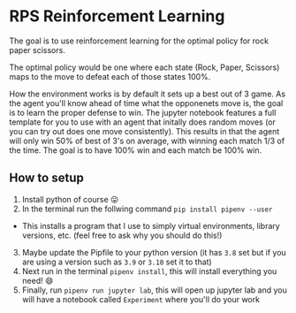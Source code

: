 # RPS Reinforcement Learning
The goal is to use reinforcement learning for the optimal policy for rock paper scissors.

The optimal policy would be one where each state (Rock, Paper, Scissors) maps to the move to defeat each of those states 100%.

How the environment works is by default it sets up a best out of 3 game. As the agent you'll know ahead of time what the opponenets move is, the goal is to learn the proper defense to win. The jupyter notebook features a full template for you to use with an agent that initally does random moves (or you can try out does one move consistently). This results in that the agent will only win 50% of best of 3's on average, with winning each match 1/3 of the time. The goal is to have 100% win and each match be 100% win.

## How to setup

1. Install python of course :stuck_out_tongue: 
2. In the terminal run the follwing command `pip install pipenv --user` 
  - This installs a program that I use to simply virtual environments, library versions, etc. (feel free to ask why you should do this!)
3. Maybe update the Pipfile to your python version (it has `3.8` set but if you are using a version such as `3.9` or `3.10` set it to that)
4. Next run in the terminal `pipenv install`, this will install everything you need! :smile:
5. Finally, run `pipenv run jupyter lab`, this will open up jupyter lab and you will have a notebook called `Experiment` where you'll do your work
